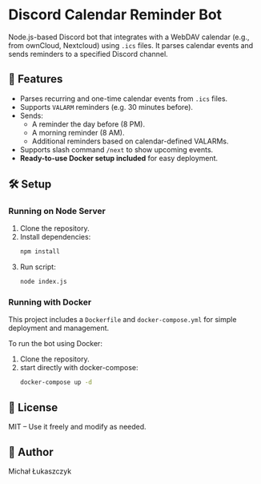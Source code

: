 # Discord Calendar Reminder Bot

Node.js-based Discord bot that integrates with a WebDAV calendar (e.g., from ownCloud, Nextcloud) using `.ics` files. It parses calendar events and sends reminders to a specified Discord channel.


## 🚀 Features

- Parses recurring and one-time calendar events from `.ics` files.
- Supports `VALARM` reminders (e.g. 30 minutes before).
- Sends:
  - A reminder the day before (8 PM).
  - A morning reminder (8 AM).
  - Additional reminders based on calendar-defined VALARMs.
- Supports slash command `/next` to show upcoming events.
- **Ready-to-use Docker setup included** for easy deployment.

## 🛠️ Setup

### Running on Node Server

1. Clone the repository.
2. Install dependencies:
   ```bash
   npm install
4. Run script:
   ```bash
   node index.js
   
### Running with Docker

This project includes a `Dockerfile` and `docker-compose.yml` for simple deployment and management.

To run the bot using Docker:

1. Clone the repository.
2. start directly with docker-compose:
   ```bash
   docker-compose up -d

## 📜 License
MIT – Use it freely and modify as needed.

## 👤 Author
Michał Łukaszczyk
   
